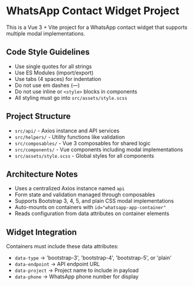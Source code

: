 <!-- Use this file to provide workspace-specific custom instructions to Copilot. For more details, visit https://code.visualstudio.com/docs/copilot/copilot-customization#_use-a-githubcopilotinstructionsmd-file -->

# WhatsApp Contact Widget Project

This is a Vue 3 + Vite project for a WhatsApp contact widget that supports multiple modal implementations.

## Code Style Guidelines
- Use single quotes for all strings
- Use ES Modules (import/export)
- Use tabs (4 spaces) for indentation
- Do not use em dashes (—)
- Do not use inline or `<style>` blocks in components
- All styling must go into `src/assets/style.scss`

## Project Structure
- `src/api/` - Axios instance and API services
- `src/helpers/` - Utility functions like validation
- `src/composables/` - Vue 3 composables for shared logic
- `src/components/` - Vue components including modal implementations
- `src/assets/style.scss` - Global styles for all components

## Architecture Notes
- Uses a centralized Axios instance named `api`
- Form state and validation managed through composables
- Supports Bootstrap 3, 4, 5, and plain CSS modal implementations
- Auto-mounts on containers with `id="whatsapp-app-container"`
- Reads configuration from data attributes on container elements

## Widget Integration
Containers must include these data attributes:
- `data-type` → 'bootstrap-3', 'bootstrap-4', 'bootstrap-5', or 'plain'
- `data-endpoint` → API endpoint URL
- `data-project` → Project name to include in payload
- `data-phone` → WhatsApp phone number for display
